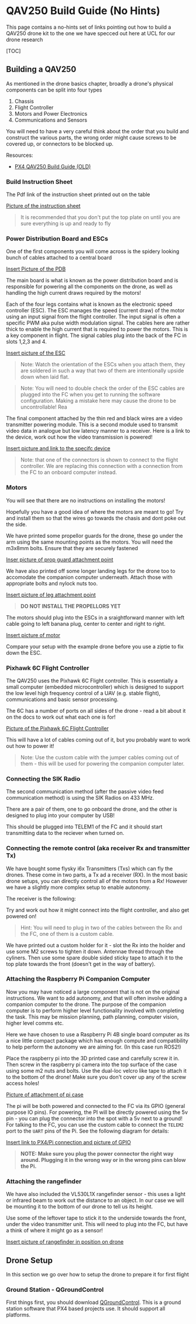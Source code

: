 # QAV250 Build Guide (No Hints)

This page contains a no-hints set of links pointing out how to build a QAV250 drone kit to the one we have specced out here at UCL for our drone research 

[TOC]

## Building a QAV250

As mentioned in the drone basics chapter, broadly a drone's physical components can be split into four types 

1. Chassis
2. Flight Controller
3. Motors and Power Electronics 
4. Communications and Sensors

You will need to have a very careful think about the order that you build and construct the various parts, the wrong order might cause screws to be covered up, or connectors to be blocked up. 

Resources:

- [PX4 QAV250 Build Guide (OLD)](https://docs.px4.io/v1.14/en/frames_multicopter/holybro_qav250_pixhawk4_mini.html)



### Build Instruction Sheet

The Pdf link of the instruction sheet printed out on the table

[Picture of the instruction sheet]()

> It is recommended that you don't put the top plate on until you are sure everything is up and ready to fly

### Power Distribution Board and ESCs 

One of the first components you will come across is the spidery looking bunch of cables attached to a central board

[Insert Picture of the PDB]()

The main board is what is known as the power distribution board and is responsible for powering all the components on the drone, as well as handling the high current draws required by the motors! 

Each of the four legs contains what is known as the electronic speed controller (ESC). The ESC manages the speed (current draw) of the motor using an input signal from the flight controller. The input signal is often a specific PWM aka pulse width modulation signal. The cables here are rather thick to enable the high current that is required to power the motors. This is a key component in flight. The signal cables plug into the back of the FC in slots 1,2,3 and 4. 

[Insert picture of the ESC]()

> Note: Watch the orientation of the ESCs when you attach them, they are soldered in such a way that two of them are intentionally upside down when laid flat. 

> Note: You will need to double check the order of the ESC cables are plugged into the FC when you get to running the software configuration. Making a mistake here may cause the drone to be uncontrollable! Rea

The final component attached by the thin red and black wires are a video transmitter powering module. This is a second module used to transmit video data in analogue but low latency manner to a receiver. Here is a link to the device, work out how the video transmission is powered! 

[Insert picture and link to the specifc device]()

> Note: that one of the connectors is shown to connect to the flight controller. We are replacing this connection with a connection from the FC to an onboard computer instead. 

### Motors

You will see that there are no instructions on installing the motors! 

Hopefully you have a good idea of where the motors are meant to go! Try and install them so that the wires go towards the chasis and dont poke out the side. 

We have printed some propellor guards for the drone, these go under the arm using the same mounting points as the motors. You will need the m3x8mm bolts. Ensure that they are securely fastened

[Inser picture of prop guard attachment point]()

We have also printed off some longer landing legs for the drone too to accomodate the companion computer underneath. Attach those with appropriate bolts and nylock nuts too.

[Insert picture of leg attachment point]()

> **DO NOT INSTALL THE PROPELLORS YET**

The motors should plug into the ESCs in a sraightforward manner with left cable going to left banana plug, center to center and right to right. 

[Insert picture of motor]()

Compare your setup with the example drone before you use a ziptie to fix down the ESC. 

### Pixhawk 6C Flight Controller

The QAV250 uses the Pixhawk 6C Flight controller. This is essentially a small computer (embedded microcontroller) which is designed to support the low level high frequency control of a UAV (e.g. stable flight), communications and basic sensor processing. 

The 6C has a number of ports on all sides of the drone - read a bit about it on the docs to work out what each one is for! 

[Picture of the Pixhawk 6C Flight Controller]()

This will have a lot of cables coming out of it, but you probably want to work out how to power it! 

> Note: Use the custom cable with the jumper cables coming out of them - this will be used for powering the companion computer later. 

### Connecting the SIK Radio

The second communication method (after the passive video feed communication method) is using the SIK Radios on 433 MHz. 

There are a pair of them, one to go onboard the drone, and the other is designed to plug into your computer by USB! 

This should be plugged into TELEM1 of the FC and it should start transmitting data to the reciever when turned on. 

### Connecting the remote control (aka receiver Rx and transmitter Tx)

We have bought some flysky i6x Transmitters (Txs) which can fly the drones. These come in two parts, a Tx ad a receiver (RX). In the most basic drone setups, you can directly control all of the motors from a Rx! However we have a slightly more complex setup to enable autonomy. 

The receiver is the following: 

Try and work out how it might connect into the flight controller, and also get powered on! 

> Hint: You will need to plug in two of the cables between the Rx and the FC, one of them is a custom cable. 

We have printed out a custom holder for it - slot the Rx into the holder and use some M2 screws to tighten it down. Antennae thread through the cyliners. Then use some spare double sided sticky tape to attach it to the top plate towards the front (doesn't get in the way of battery). 

### Attaching the Raspberry Pi Companion Computer

Now you may have noticed a large component that is not on the original instructions. We want to add autonomy, and that will often involve adding a companion computer to the drone. The purpose of the companion computer is to perform higher level functionality involved with completing the task. This may be mission planning, path planning, computer vision, higher level comms etc. 

Here we have chosen to use a Raspberry Pi 4B single board computer as its a nice little compact package which has enough compute and compatibility to help perform the autonomy we are aiming for. (In this case run ROS2!)

Place the raspberry pi into the 3D printed case and carefully screw it in. Then screw in the raspberry pi camera into the top surface of the case using some m2 nuts and bolts. Use the dual-loc velcro like tape to attach it to the bottom of the drone! Make sure you don't cover up any of the screw access holes! 

[Picture of attachment of pi case]()

The pi will be both powered and connected to the FC via its GPIO (general purpose IO pins). For powering, the PI will be directly powered using the 5v pin - you can plug the connector into the spot with a 5v next to a ground! For talking to the FC, you can use the custom cable to connect the `TELEM2` port to the `UART` pins of the Pi. See the following diagram for details:

[Insert link to PX4/Pi connection and picture of GPIO]()

> **NOTE: Make sure you plug the power connector the right way around. Plugging it in the wrong way or in the wrong pins can blow the Pi.**

### Attaching the rangefinder

We have also included the VL530L1X rangefinder sensor - this uses a light or infrared beam to work out the distance to an object. In our case we will be mounting it to the bottom of our drone to tell us its height. 

Use some of the leftover tape to stick it to the underside towards the front, under the video transmitter unit. This will need to plug into the FC, but have a think of where it might go as a sensor! 

[Insert picture of rangefinder in position on drone]()

## Drone Setup

In this section we go over how to setup the drone to prepare it for first flight

### Ground Station - QGroundControl

First things first, you should download [QGroundControl](https://docs.qgroundcontrol.com/master/en/qgc-user-guide/getting_started/download_and_install.html). This is a ground station software that PX4 based projects use. It should support all platforms. 

